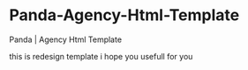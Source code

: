 # Panda-Agency-Html-Template
Panda | Agency Html Template 

this is redesign template 
i hope you usefull for you
